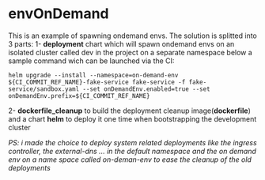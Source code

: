 # envOnDemand
This is an example of spawning ondemand envs.
The solution is splitted into 3 parts:
1- **deployment** chart which will spawn ondemand envs on an isolated cluster called dev in the project on a separate namespace below a sample command wich can be launched via the CI:
```
helm upgrade --install --namespace=on-demand-env ${CI_COMMIT_REF_NAME}-fake-service fake-service -f fake-service/sandbox.yaml --set onDemandEnv.enabled=true --set onDemandEnv.prefix=${CI_COMMIT_REF_NAME}
```
2- **dockerfile_cleanup** to build the deployment cleanup image(**dockerfile**) and a chart **helm** to deploy it one time when bootstrapping the development cluster

*PS: i made the choice to deploy system related deployments like the ingress controller, the external-dns ... in the default namespace and the on demand env on a name space called on-deman-env to ease the cleanup of the old deployments*